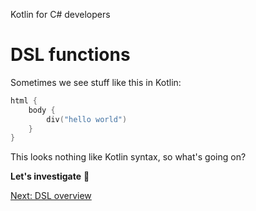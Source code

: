 Kotlin for C# developers
# DSL functions
Sometimes we see stuff like this in Kotlin:

```kotlin
html {
    body {
        div("hello world")
    }
}
```

This looks nothing like Kotlin syntax, so what's going on?

**Let's investigate** 🔎

[Next: DSL overview](05.1.%20DSL%20overview.md)
